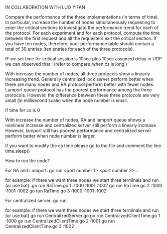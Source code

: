IN COLLABORATION WITH LUO YIFAN 

Compare the performance of the three implementations (in terms of time). In
particular, increase the number of nodes simultaneously requesting to enter the critical
sections to investigate the performance trend for each of the protocol. For each experiment
and for each protocol, compute the time between the first request and all the requesters exit
the critical section. If you have ten nodes, therefore, your performance table should contain a
total of 30 entries (ten entries for each of the three protocols). 

IF we set time for critical session is 10sec plus 10sec assumed delay in UDP  we can observed that : 
(refer to compare_when cs is long )

With increase the number of nodes, all three protocols show a linearly increasing trend.
Generally centralized lock server perform better when there are many nodes and RA protocol perform better with fewer nodes.
Lamport queue protocol has the poorest performance among the three protocols.
However, the difference between these three protocols are very small (in millisecond scale) when the node number is small.

If time for cs is 0 

With increase the number of nodes, RA and lamport queue shows a nonlinear increase and centralized server still perform a linearly increase
However, lamport still has poorest performance and centralized server perform better when node number is larger.

If you want to modify the cs time
please go to the file and comment the line  time.sleep()

How to run the code?

For RA and Lamport: go run <filename> <clientID> <port number 1> <port number 2>...

for example: if there we want three nodes we start three terminals and run (or use bat):
go run RaTime.go 1 :1000 :1001 :1002
go run RaTime.go 2 :1000 :1001 :1002
go run RaTime.go 3 :1000 :1001 :1002



For centralized server: go run <filename> <clientID> <port number>

for example: if there we want three nodes we start three terminals and run (or use bat)
go run CentralizedServer.go
go run CentralizedClientTime.go 1 :1000
go run CentralizedClientTime.go 2 :1001
go run CentralizedClientTime.go 3 :1002